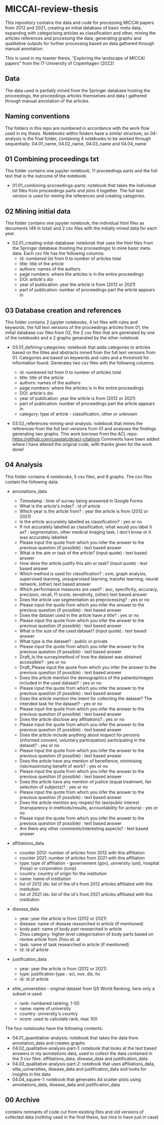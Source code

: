 # MICCAI-review-thesis

This repository contains the data and code for processing MICCAI papers from 2012 and 2021, creating an initial database of basic meta data, expanding with categorising articles as classification and other, mining the articles references and processing the data, generating graphs and qualitative outputs for further processing based on data gathered through manual annotation. 

This is used in my master thesis, "Exploring the landscape of MICCAI papers" from the IT-University of Copenhagen (2022)

## Data
The data used is partially mined from the Springer database hosting the proceedings, the proceedings articles themselves and data I gathered through manual annotation of the articles.

## Naming conventions
The folders in this repo are numbered in accordance with the work flow used in my thesis. Notebooks within folders have a similar structure, so 04-analysis is the final folder, containing 4 notebooks to be worked through sequentially: 04.01_name, 04.02_name, 04.03_name and 04.04_name

## 01 Combining proceedings txt
This folder contains one jupyter notebook, 11 proceedings parts and the full text that is the outcome of the notebook.
* 01.01_combining-proceedings-parts: notebook that takes the individual txt files from proceedings parts and joins it together.
The full text version is used for mining the references and creating categories.

## 02  Mining initial data 
This folder contains one jupyter notebook, the individual html files as documents (49 in total) and 2 csv files with the initially mined data for each year. 
* 02.01_creating-inital-database: notebook that uses the html files from the Springer database (hosting the proceedings) to mine basic meta data.
Each csv file has the following columns: 
  * id: numbered list from 0 to number of articles total 
  * title:  title of the article
  * authors: names of the authors
  * page numbers: where the articles is in the entire proceedings
  * DOI: article's doi 
  * year of publication: year the article is from (2012 or 2021)
  * part of publication: number of proceedings part the article appears in

## 03 Database creation and references 
This folder contains 2 jupyter notebooks, 4 txt files with rules and keywords, the full text versions of the proceedings articles from 01, the initial database csv files from 02, the 2 csv files that are generated by one of the notebooks and a 2 graphs generated by the other notebook

* 03.01_defining-categories: notebook that adds categories to articles based on the titles and abstracts mined from the full text versions from 01. Categories are based on keywords and rules and a threshold for information found. Generates two csv files with the following columns:
  * id: numbered list from 0 to number of articles total 
  * title:  title of the article
  * authors: names of the authors
  * page numbers: where the articles is in the entire proceedings
  * DOI: article's doi 
  * year of publication: year the article is from (2012 or 2021)
  * part of publication: number of proceedings part the article appears in
  * category: type of article - classification, other or unknown

* 03.02_references-mining-and-analysis: notebook that mines the references from the full text versions from 01 and analyses the findings generating two graphs. This work borrows from the ACL repo: https://github.com/coastalcph/acl-citations
Comments have been added where I have altered the original code, with thanks given for the work done!

## 04 Analysis 
This folder contains 4 notebooks, 5 csv files, and 8 graphs.
The csv files contain the following data:
* annotations_data
  * Timestamp : time of survey being answered in Google Forms
  * What is the article's index? : id of article
  * Which year is the article from? : year the article is from (2012 or 2021)
  * Is the article accurately labelled as classification? : yes or no
  * If not accurately labelled as classification, what would you label it as? : segmentation, other medical imaging task, I don't know or it was accurately labelled
  * Please input the quote from which you infer the answer to the previous question (if possible) : text based answer
  * What is the aim or task of the article? (input quote) : text based answer
  * How does the article justify this aim or task? (input quote) : text based answer
  * Which method is used for classification? : svm, graph analysis, supervised learning, unsupervised learning, transfer learning, neural network, (other) text based       answer
  * Which performance measures are used? : auc, specificity, accuracy, precision, recall, f1 score, sensitivity, (other) text based answer
  * Does the article use segmentation as preprocessing? : yes or no
  * Please input the quote from which you infer the answer to the previous question (if possible) : text based answer
  * Does the dataset used in the article have a title? : yes or no
  * Please input the quote from which you infer the answer to the previous question (if possible) : text based answer
  * What is the size of the used dataset? (input quote) : text based answer
  * What type is the dataset? : public or private
  * Please input the quote from which you infer the answer to the previous question (if possible) : text based answer
  * Draft_Is the survey/method of how the dataset was obtained accessible? : yes or no
  * Draft_Please input the quote from which you infer the answer to the previous question (if possible) : text based answer
  * Does the article mention the demographics of the patients/images included in the used dataset? : yes or no
  * Please input the quote from which you infer the answer to the previous question (if possible) : text based answer
  * Does the article mention the intent for collecting the dataset? The intended task for the dataset? : yes or no
  * Please input the quote from which you infer the answer to the previous question (if possible) : text based answer
  * Does the article disclose any affiliations? : yes or no
  * Please input the quote from which you infer the answer to the previous question (if possible) : text based answer 
  * Does the article include anything about respect for persons (informed consent, voluntary participation) participating in the dataset? : yes or no
  * Please input the quote from which you infer the answer to the previous question (if possible) : text based answer
  * Does the article have any mention of benefience, minimising risk/maximising benefit of work? : yes or no
  * Please input the quote from which you infer the answer to the previous question (if  possible) : text based answer
  * Does the article have any mention of justice (equal treatment, fair selection of subjects)? : yes or no
  * Please input the quote from which you infer the answer to the previous question (if  possible) : text based answer
  * Does the article mention any respect for law/public interest (transparency in methods/results, accountability for actions) : yes or no
  * Please input the quote from which you infer the answer to the previous question (if  possible) : text based answer
  * Are there any other comments/interesting aspects? : text based answer
  
* affiliations_data
  * counter 2012: number of articles from 2012 with this affiliation
  * counter 2021: number of articles from 2021 with this affiliation
  * type: type of affiliation - governement (gov), university (uni), hospital (hosp) or corporation (corp)
  * country: country of origin for the institution
  * name: name of institution
  * list of 2012 ids: list of the id's from 2012 articles affiliated with this institution
  * list of 2021 ids: list of the id's from 2021 articles affiliated with this institution

* disease_data
  * year: year the article is from (2012 or 2021)
  * disease: name of disease researched in article (if mentioned)
  * body part: name of body part researched in article
  * Zhou category: higher level categorisation of body parts based on review article from Zhou et. al
  * task: name of task researched in article (if mentioned)
  * id: id of article

* justification_data
  * year: year the article is from (2012 or 2021)
  * type: justification type - sci, nov, dis, hc
  * id: id of article
 
 * elite_universities - original dataset from QS World Ranking, here only a subset is used
    * rank: numbered ranking, 1-50
    * name: name of university
    * country: university's country
    * score: used to calculate rank, max 100
  
The four notebooks have the following contents:
* 04.01_quantitative-analysis: notebook that takes the data from annotation_data and creates graphs
* 04.02_qualitative-analysis-part-1: notebook that looks at the text based answers in my annotations data, used to collect the data contained in the 3 csv files: affiliations_data, disease_data and justification_data
* 04.03_qualitative-analysis-part-2: notebook that uses affiliations_data, elite_universities, disease_data and justification_data and looks for insights in the data
* 04.04_square-1: notebook that generates 4d scatter plots using annotations_data, disease_data and justification_data

## 00 Archive 
contains remnants of code cut from existing files and old versions of collected data (nothing used in the final thesis, but nice to have just in case)


